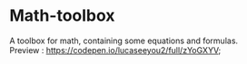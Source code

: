# Math-toolbox
A toolbox for math, containing some equations and formulas. <br>
Preview : https://codepen.io/lucaseeyou2/full/zYoGXYV; 

